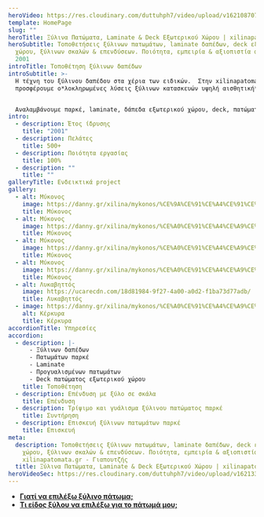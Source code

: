 ```yaml
---
heroVideo: https://res.cloudinary.com/duttuhph7/video/upload/v1621087072/intro-vid_maxhv6_awoz4a.webm
template: HomePage
slug: ""
heroTitle: Ξύλινα Πατώματα, Laminate & Deck Εξωτερικού Χώρου | xilinapatomata.gr
heroSubtitle: Τοποθετήσεις ξύλινων πατωμάτων, laminate δαπέδων, deck εξωτερικού
  χώρου, ξύλινων σκαλών & επενδύσεων. Ποιότητα, εμπειρία & αξιοπιστία από το
  2001
introTitle: Τοποθέτηση ξύλινων δαπέδων
introSubtitle: >-
  Η τέχνη του ξύλινου δαπέδου στα χέρια των ειδικών.  Στην xilinapatomata.gr
  προσφέρουμε ο*λοκληρωμένες λύσεις ξύλινων κατασκευών υψηλή αισθητική*. 


  Αναλαμβάνουμε παρκέ, laminate, δάπεδα εξωτερικού χώρου, deck, πατώματα και κάθε είδους ειδικές ξύλινες κατασκευές.
intro:
  - description: Έτος ίδρυσης
    title: "2001"
  - description: Πελάτες
    title: 500+
  - description: Ποιότητα εργασίας
    title: 100%
  - description: ""
    title: ""
galleryTitle: Ενδεικτικά project
gallery:
  - alt: Μύκονος
    image: https://danny.gr/xilina/mykonos/%CE%9A%CE%91%CE%A4%CE%91%CE%A3%CE%9A%CE%95%CE%A5%CE%97-1.jpg
    title: Μύκονος
  - alt: Μύκονος
    image: https://danny.gr/xilina/mykonos/%CE%A0%CE%91%CE%A4%CE%A9%CE%9C%CE%91-3.jpg
    title: Μύκονος
  - alt: Μύκονος
    image: https://danny.gr/xilina/mykonos/%CE%A0%CE%91%CE%A4%CE%A9%CE%9C%CE%91-1.jpg
    title: Μύκονος
  - alt: Μύκονος
    image: https://danny.gr/xilina/mykonos/%CE%A0%CE%91%CE%A4%CE%A9%CE%9C%CE%91-1.jpg
    title: Μύκονος
  - alt: Λυκαβηττός
    image: https://ucarecdn.com/18d81984-9f27-4a00-a0d2-f1ba73d77adb/
    title: Λυκαβηττός
  - image: https://danny.gr/xilina/mykonos/%CE%A0%CE%91%CE%A4%CE%A9%CE%9C%CE%91-2.jpg
    alt: Κέρκυρα
    title: Κέρκυρα
accordionTitle: Υπηρεσίες
accordion:
  - description: |-
      - Ξύλινων δαπέδων
      - Πατωμάτων παρκέ
      - Laminate
      - Προγυαλισμένων πατωμάτων
      - Deck πατώματος εξωτερικού χώρου
    title: Τοποθέτηση
  - description: Επένδυση με ξύλο σε σκάλα
    title: Επένδυση
  - description: Τρίψιμο και γυάλισμα ξύλινου πατώματος παρκέ
    title: Συντήρηση
  - description: Επισκευή ξύλινων πατωμάτων παρκέ
    title: Επισκευή
meta:
  description: Τοποθετήσεις ξύλινων πατωμάτων, laminate δαπέδων, deck εξωτερικού
    χώρου, ξύλινων σκαλών & επενδύσεων. Ποιότητα, εμπειρία & αξιοπιστία στην
    xilinapatomata.gr - Γιαπουτζής
  title: Ξύλινα Πατώματα, Laminate & Deck Εξωτερικού Χώρου | xilinapatomata.gr
heroVideoSec: https://res.cloudinary.com/duttuhph7/video/upload/v1621335027/intro-vid_max_ios__pfizer_tphyxj.mp4
---
```

* **[Γιατί να επιλέξω ξύλινο πάτωμα;](https://xilinapatomata.gr/giati-na-epilexo-xilino-patoma/)**
* **[Τι είδος ξύλου να επιλέξω για το πάτωμά μου;](https://xilinapatomata.gr/eidos-xilou)**